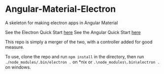 # Angular-Material-Electron
A skeleton for making electron apps in Angular Material

See the Electron Quick Start [here](https://electron.atom.io/docs/tutorial/quick-start/)
See the Angular Quick Start [here](https://www.npmjs.com/package/angular-material)

This repo is simply a merger of the two, with a controller added for good measure. 

To use, clone the repo and run ``npm install`` in the directory, then run ``./node_modules/.bin/electron .`` on \*nix or ``.\node_modules\.bin\electron .`` on windows. 

